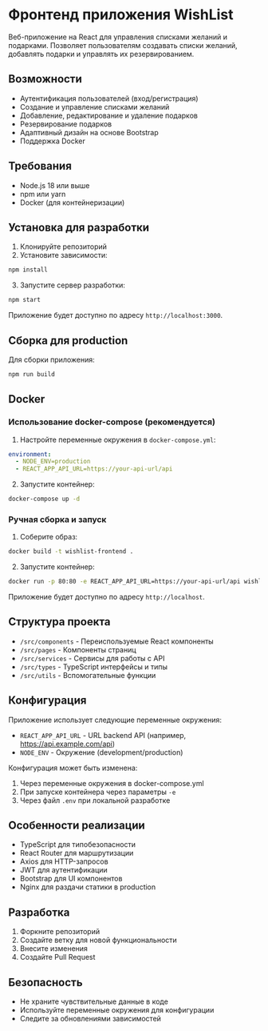# Фронтенд приложения WishList

Веб-приложение на React для управления списками желаний и подарками. Позволяет пользователям создавать списки желаний, добавлять подарки и управлять их резервированием.

## Возможности

- Аутентификация пользователей (вход/регистрация)
- Создание и управление списками желаний
- Добавление, редактирование и удаление подарков
- Резервирование подарков
- Адаптивный дизайн на основе Bootstrap
- Поддержка Docker

## Требования

- Node.js 18 или выше
- npm или yarn
- Docker (для контейнеризации)

## Установка для разработки

1. Клонируйте репозиторий
2. Установите зависимости:
```bash
npm install
```

3. Запустите сервер разработки:
```bash
npm start
```

Приложение будет доступно по адресу `http://localhost:3000`.

## Сборка для production

Для сборки приложения:

```bash
npm run build
```

## Docker

### Использование docker-compose (рекомендуется)

1. Настройте переменные окружения в `docker-compose.yml`:
```yaml
environment:
  - NODE_ENV=production
  - REACT_APP_API_URL=https://your-api-url/api
```

2. Запустите контейнер:
```bash
docker-compose up -d
```

### Ручная сборка и запуск

1. Соберите образ:
```bash
docker build -t wishlist-frontend .
```

2. Запустите контейнер:
```bash
docker run -p 80:80 -e REACT_APP_API_URL=https://your-api-url/api wishlist-frontend
```

Приложение будет доступно по адресу `http://localhost`.

## Структура проекта

- `/src/components` - Переиспользуемые React компоненты
- `/src/pages` - Компоненты страниц
- `/src/services` - Сервисы для работы с API
- `/src/types` - TypeScript интерфейсы и типы
- `/src/utils` - Вспомогательные функции

## Конфигурация

Приложение использует следующие переменные окружения:

- `REACT_APP_API_URL` - URL backend API (например, https://api.example.com/api)
- `NODE_ENV` - Окружение (development/production)

Конфигурация может быть изменена:
1. Через переменные окружения в docker-compose.yml
2. При запуске контейнера через параметры `-e`
3. Через файл `.env` при локальной разработке

## Особенности реализации

- TypeScript для типобезопасности
- React Router для маршрутизации
- Axios для HTTP-запросов
- JWT для аутентификации
- Bootstrap для UI компонентов
- Nginx для раздачи статики в production

## Разработка

1. Форкните репозиторий
2. Создайте ветку для новой функциональности
3. Внесите изменения
4. Создайте Pull Request

## Безопасность

- Не храните чувствительные данные в коде
- Используйте переменные окружения для конфигурации
- Следите за обновлениями зависимостей
